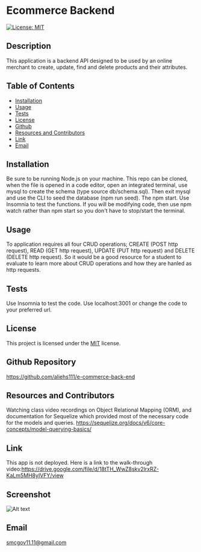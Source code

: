 # Ecommerce Backend
  [![License: MIT](https://img.shields.io/badge/License-MIT-yellow.svg)](https://opensource.org/licenses/MIT)
  ## Description
  This application is a backend API designed to be used by an online merchant to create, update, find and delete products and their attributes.
  ## Table of Contents
  * [Installation](#installation)
  * [Usage](#usage)
  * [Tests](#tests)
  * [License](#license)
  * [Github](#github)
  * [Resources and Contributors](#resources-and-contributors)
  * [Link](#link)
  * [Email](#email)
  
 ## Installation
 Be sure to be running Node.js on your machine.  This repo can be cloned, when the file is opened in a code editor, open an integrated terminal, use mysql to create the schema (type source db/schema.sql). Then exit mysql and use the CLI to seed the database (npm run seed).  The npm start.  Use Insomnia to test the functions.  If you will be modifying code, then use npm watch rather than npm start so you don't have to stop/start the terminal.
 ## Usage
 To application requires all four CRUD operations; CREATE (POST http request), READ (GET http request), UPDATE (PUT http request) and DELETE (DELETE http request).  So it would be a good resource for a student to evaluate to learn more about CRUD operations and how they are hanled as http requests.
 ## Tests
 Use Insomnia to test the code.  Use localhost:3001 or change the code to your preferred url.
 ## License
 This project is licensed under the [MIT](https://opensource.org/licenses/MIT) license.
 ## Github Repository
 https://github.com/aliehs111/e-commerce-back-end
 ## Resources and Contributors
 Watching class video recordings on Object Relational Mapping (ORM), and documentation for Sequelize which provided most of the necessary code for the models and queries. https://sequelize.org/docs/v6/core-concepts/model-querying-basics/
 ## Link
 This app is not deployed.  Here is a link to the walk-through video:https://drive.google.com/file/d/18tTH_WwZ8skv2lrxRZ-KaLm5MH8yIVFY/view
 ## Screenshot
 ![Alt text](/e-commerce-back-end/Assets/Screenshot%202023-08-20%20at%206.19.25%20PM.png)
 ## Email
 smcgov11.11@gmail.com
    
  